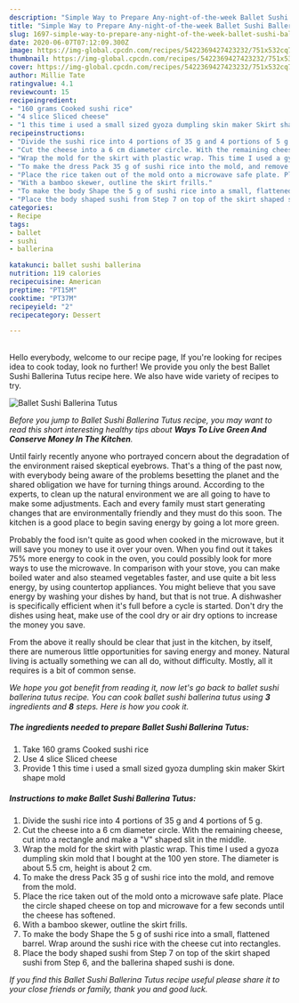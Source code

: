 ```yaml
---
description: "Simple Way to Prepare Any-night-of-the-week Ballet Sushi Ballerina Tutus"
title: "Simple Way to Prepare Any-night-of-the-week Ballet Sushi Ballerina Tutus"
slug: 1697-simple-way-to-prepare-any-night-of-the-week-ballet-sushi-ballerina-tutus
date: 2020-06-07T07:12:09.300Z
image: https://img-global.cpcdn.com/recipes/5422369427423232/751x532cq70/ballet-sushi-ballerina-tutus-recipe-main-photo.jpg
thumbnail: https://img-global.cpcdn.com/recipes/5422369427423232/751x532cq70/ballet-sushi-ballerina-tutus-recipe-main-photo.jpg
cover: https://img-global.cpcdn.com/recipes/5422369427423232/751x532cq70/ballet-sushi-ballerina-tutus-recipe-main-photo.jpg
author: Millie Tate
ratingvalue: 4.1
reviewcount: 15
recipeingredient:
- "160 grams Cooked sushi rice"
- "4 slice Sliced cheese"
- "1 this time i used a small sized gyoza dumpling skin maker Skirt shape mold"
recipeinstructions:
- "Divide the sushi rice into 4 portions of 35 g and 4 portions of 5 g."
- "Cut the cheese into a 6 cm diameter circle. With the remaining cheese, cut into a rectangle and make a &#34;V&#34; shaped slit in the middle."
- "Wrap the mold for the skirt with plastic wrap. This time I used a gyoza dumpling skin mold that I bought at the 100 yen store. The diameter is about 5.5 cm, height is about 2 cm."
- "To make the dress Pack 35 g of sushi rice into the mold, and remove from the mold."
- "Place the rice taken out of the mold onto a microwave safe plate. Place the circle shaped cheese on top and microwave for a few seconds until the cheese has softened."
- "With a bamboo skewer, outline the skirt frills."
- "To make the body Shape the 5 g of sushi rice into a small, flattened barrel. Wrap around the sushi rice with the cheese cut into rectangles."
- "Place the body shaped sushi from Step 7 on top of the skirt shaped sushi from Step 6, and the ballerina shaped sushi is done."
categories:
- Recipe
tags:
- ballet
- sushi
- ballerina

katakunci: ballet sushi ballerina 
nutrition: 119 calories
recipecuisine: American
preptime: "PT15M"
cooktime: "PT37M"
recipeyield: "2"
recipecategory: Dessert

---
```

<br>
Hello everybody, welcome to our recipe page, If you're looking for recipes idea to cook today, look no further! We provide you only the best Ballet Sushi Ballerina Tutus recipe here. We also have wide variety of recipes to try.
<br>


![Ballet Sushi Ballerina Tutus](https://img-global.cpcdn.com/recipes/5422369427423232/751x532cq70/ballet-sushi-ballerina-tutus-recipe-main-photo.jpg)

<i>Before you jump to Ballet Sushi Ballerina Tutus recipe, you may want to read this short interesting healthy tips about 
<strong>Ways To Live Green And Conserve Money In The Kitchen</strong>.</i>
</br>

Until fairly recently anyone who portrayed concern about the degradation of the environment raised skeptical eyebrows. That's a thing of the past now, with everybody being aware of the problems besetting the planet and the shared obligation we have for turning things around. According to the experts, to clean up the natural environment we are all going to have to make some adjustments. Each and every family must start generating changes that are environmentally friendly and they must do this soon. The kitchen is a good place to begin saving energy by going a lot more green.

Probably the food isn't quite as good when cooked in the microwave, but it will save you money to use it over your oven. When you find out it takes 75% more energy to cook in the oven, you could possibly look for more ways to use the microwave. In comparison with your stove, you can make boiled water and also steamed vegetables faster, and use quite a bit less energy, by using countertop appliances. You might believe that you save energy by washing your dishes by hand, but that is not true. A dishwasher is specifically efficient when it's full before a cycle is started. Don't dry the dishes using heat, make use of the cool dry or air dry options to increase the money you save.

From the above it really should be clear that just in the kitchen, by itself, there are numerous little opportunities for saving energy and money. Natural living is actually something we can all do, without difficulty. Mostly, all it requires is a bit of common sense.


<i>We hope you got benefit from reading it, now let's go back to ballet sushi ballerina tutus recipe. You can cook ballet sushi ballerina tutus using <strong>3</strong> ingredients and <strong>8</strong> steps. Here is how you cook it.
</i>

##### The ingredients needed to prepare Ballet Sushi Ballerina Tutus:

1. Take 160 grams Cooked sushi rice
1. Use 4 slice Sliced cheese
1. Provide 1 this time i used a small sized gyoza dumpling skin maker Skirt shape mold


##### Instructions to make Ballet Sushi Ballerina Tutus:

1. Divide the sushi rice into 4 portions of 35 g and 4 portions of 5 g.
1. Cut the cheese into a 6 cm diameter circle. With the remaining cheese, cut into a rectangle and make a &#34;V&#34; shaped slit in the middle.
1. Wrap the mold for the skirt with plastic wrap. This time I used a gyoza dumpling skin mold that I bought at the 100 yen store. The diameter is about 5.5 cm, height is about 2 cm.
1. To make the dress Pack 35 g of sushi rice into the mold, and remove from the mold.
1. Place the rice taken out of the mold onto a microwave safe plate. Place the circle shaped cheese on top and microwave for a few seconds until the cheese has softened.
1. With a bamboo skewer, outline the skirt frills.
1. To make the body Shape the 5 g of sushi rice into a small, flattened barrel. Wrap around the sushi rice with the cheese cut into rectangles.
1. Place the body shaped sushi from Step 7 on top of the skirt shaped sushi from Step 6, and the ballerina shaped sushi is done.


<i>If you find this Ballet Sushi Ballerina Tutus recipe useful please share it to your close friends or family, thank you and good luck.</i>

